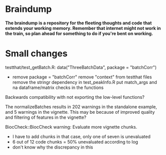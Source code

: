 # Braindump

**The braindump is a repository for the fleeting thoughts and code that extends your working memory. Remember that internet might not work in the train, so plan ahead for something to do if you're bent on working.**

# Small changes
testthat/test_getBatch.R: data("ThreeBatchData", package = "batchCorr")
- remove package = "batchCorr"
remove "context" from testthat files
remove the stringr dependency in test_peakInfo.R
put match_args and na dataframe/matrix checks in the functions

Backwards compatibility with not exporting the low-level functions?

The normalizeBatches results in 202 warnings in the standalone example, and 5 warnings in the vignette. This may be because of improved quality and filtering of features in the vignette?

BiocCheck::BiocCheck warning: Evaluate more vignette chunks.
- I have to add chunks in that case, only one of seven is unevaluated
- 6 out of 12 code chunks = 50% unevaluated according to log
- don't know why the discrepancy in this

